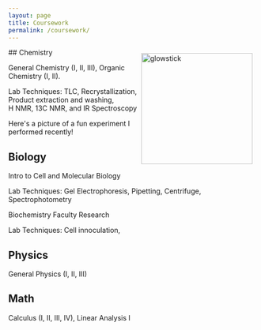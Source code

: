 ```yaml
---
layout: page
title: Coursework
permalink: /coursework/
---
```

<img src="{{site.baseurl}}/images/IMG_0468.JPG" alt="glowstick" width="225" style="float: right; margin-top: 10px; margin-right: 10px" />
## Chemistry
 
General Chemistry (I, II, III), Organic Chemistry (I, II).

  <span class="bolded">Lab Techniques:</span> TLC, Recrystallization,<br>Product extraction and washing,<br>H NMR, 13C NMR, and IR Spectroscopy
 
  Here's a picture of a fun experiment I performed recently!
  
  
## Biology
Intro to Cell and Molecular Biology

  Lab Techniques: Gel Electrophoresis, Pipetting, Centrifuge, Spectrophotometry

Biochemistry Faculty Research

  Lab Techniques: Cell innoculation, 
## Physics
General Physics (I, II, III)

## Math
Calculus (I, II, III, IV), Linear Analysis I


